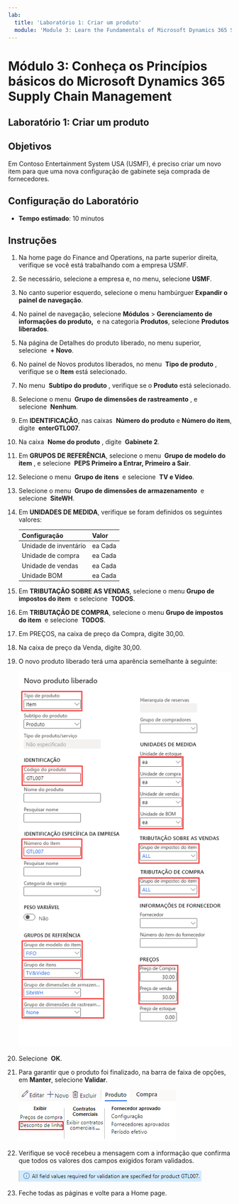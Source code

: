 ```yaml
---
lab:
  title: 'Laboratório 1: Criar um produto'
  module: 'Module 3: Learn the Fundamentals of Microsoft Dynamics 365 Supply Chain Management'
---
```


# <a name="module-3-learn-the-fundamentals-of-microsoft-dynamics-365-supply-chain-management"></a>Módulo 3: Conheça os Princípios básicos do Microsoft Dynamics 365 Supply Chain Management

## <a name="lab-1---create-a-new-product"></a>Laboratório 1: Criar um produto

## <a name="objectives"></a>Objetivos

Em Contoso Entertainment System USA (USMF), é preciso criar um novo item para que uma nova configuração de gabinete seja comprada de fornecedores.

## <a name="lab-setup"></a>Configuração do Laboratório

   - **Tempo estimado**: 10 minutos

## <a name="instructions"></a>Instruções

1. Na home page do Finance and Operations, na parte superior direita, verifique se você está trabalhando com a empresa USMF.

1. Se necessário, selecione a empresa e, no menu, selecione **USMF**.

1. No canto superior esquerdo, selecione o menu hambúrguer **Expandir o painel de navegação**.

1. No painel de navegação, selecione **Módulos** > **Gerenciamento de informações do produto,**  e na categoria **Produtos**, selecione **Produtos liberados**.

1. Na página de Detalhes do produto liberado, no menu superior, selecione  **+ Novo**.

1. No painel de Novos produtos liberados, no menu  **Tipo de produto** , verifique se o **Item** está selecionado.

1. No menu  **Subtipo do produto** , verifique se o **Produto** está selecionado.

1. Selecione o menu  **Grupo de dimensões de rastreamento** , e selecione  **Nenhum**.

1. Em **IDENTIFICAÇÃO**, nas caixas  **Número do produto** e **Número do item**, digite  **enterGTL007**.

1. Na caixa  **Nome do produto** , digite  **Gabinete 2**.

1. Em **GRUPOS DE REFERÊNCIA**, selecione o menu  **Grupo de modelo do item** , e selecione  **PEPS Primeiro a Entrar, Primeiro a Sair**.

1. Selecione o menu  **Grupo de itens**  e selecione  **TV e Vídeo**.

1. Selecione o menu  **Grupo de dimensões de armazenamento**  e selecione  **SiteWH**.

1. Em **UNIDADES DE MEDIDA**, verifique se foram definidos os seguintes valores:

    | **Configuração**| **Valor**|
    | :--- | :--- |
    | Unidade de inventário| ea Cada|
    | Unidade de compra| ea Cada|
    | Unidade de vendas| ea Cada|
    | Unidade BOM| ea Cada|

1. Em **TRIBUTAÇÃO SOBRE AS VENDAS**, selecione o menu **Grupo de impostos do item**  e selecione  **TODOS**.

1. Em **TRIBUTAÇÃO DE COMPRA**, selecione o menu **Grupo de impostos do item**  e selecione  **TODOS**.

1. Em PREÇOS, na caixa de preço da Compra, digite 30,00.

1. Na caixa de preço da Venda, digite 30,00.

1. O novo produto liberado terá uma aparência semelhante à seguinte:

    ![Imagem de tela mostrando o formulário do novo produto liberado preenchido](./media/lp1-m2-new-release-product.png)

1. Selecione  **OK**.

1. Para garantir que o produto foi finalizado, na barra de faixa de opções, em **Manter**, selecione **Validar**.

    ![Imagem de tela mostrando a barra de faixa de opções com a opção Validar em destaque](./media/lp1-m2-validate-ribbon-bar.png)

1. Verifique se você recebeu a mensagem com a informação que confirma que todos os valores dos campos exigidos foram validados.

    ![Imagem de tela com a notificação da informação de que todos os campos exigidos foram validados](./media/lp1-m2-confirmation-of-validation.png)

1. Feche todas as páginas e volte para a Home page.
